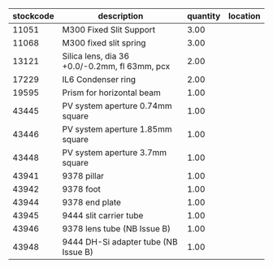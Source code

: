 |stockcode|description|quantity|location|
|---------|-----------|--------|--------|
|11051|M300 Fixed Slit Support|3.00||
|11068|M300 fixed slit spring|3.00||
|13121|Silica lens, dia 36 +0.0/-0.2mm, fl 63mm, pcx|2.00||
|17229|IL6 Condenser ring|2.00||
|19595|Prism for horizontal beam|1.00||
|43445|PV system aperture 0.74mm square|1.00||
|43446|PV system aperture 1.85mm square|1.00||
|43448|PV system aperture 3.7mm square|1.00||
|43941|9378 pillar|1.00||
|43942|9378 foot|1.00||
|43944|9378 end plate|1.00||
|43945|9444 slit carrier tube|1.00||
|43946|9378 lens tube (NB Issue B)|1.00||
|43948|9444 DH-Si adapter tube (NB Issue B)|1.00||
